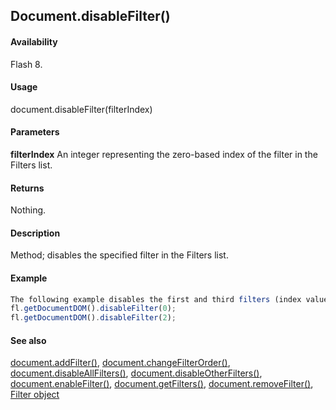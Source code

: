 ## Document.disableFilter()

#### Availability

Flash 8.

#### Usage

document.disableFilter(filterIndex)

#### Parameters

**filterIndex** An integer representing the zero-based index of the filter in the Filters list.

#### Returns

Nothing.

#### Description

Method; disables the specified filter in the Filters list.

#### Example

```javascript
The following example disables the first and third filters (index values of 0 and 2) in the Filters list from the selected objects:
fl.getDocumentDOM().disableFilter(0); 
fl.getDocumentDOM().disableFilter(2);

```
#### See also

[document.addFilter()](../Document_object/documen3.md), [document.changeFilterOrder()](../Document_object/docume29.md), [document.disableAllFilters()](../Document_object/docume46.md), [document.disableOtherFilters()](../Document_object/docume48.md), [document.enableFilter()](../Document_object/docume59.md), [document.getFilters()](../Document_object/docume79.md), [document.removeFilter()](../Document_object/docum270.md), [Filter object](../Filter_object/filter_summary.md)

<span id="document.disableOtherFilters()" class="anchor"></span>

